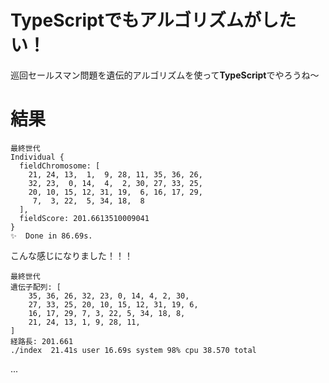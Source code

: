# TypeScriptでもアルゴリズムがしたい！
巡回セールスマン問題を遺伝的アルゴリズムを使って**TypeScript**でやろうね〜

# 結果
```
最終世代
Individual {
  fieldChromosome: [
    21, 24, 13,  1,  9, 28, 11, 35, 36, 26,
    32, 23,  0, 14,  4,  2, 30, 27, 33, 25,
    20, 10, 15, 12, 31, 19,  6, 16, 17, 29,
     7,  3, 22,  5, 34, 18,  8
  ],
  fieldScore: 201.6613510009041
}
✨  Done in 86.69s.
```

こんな感じになりました！！！

```
最終世代
遺伝子配列: [
    35, 36, 26, 32, 23, 0, 14, 4, 2, 30, 
    27, 33, 25, 20, 10, 15, 12, 31, 19, 6, 
    16, 17, 29, 7, 3, 22, 5, 34, 18, 8, 
    21, 24, 13, 1, 9, 28, 11, 
]
経路長: 201.661
./index  21.41s user 16.69s system 98% cpu 38.570 total
```

...
